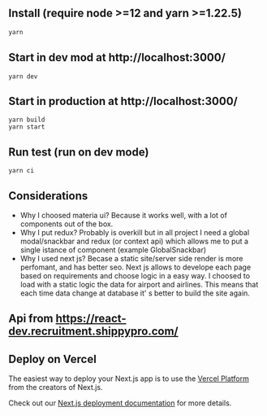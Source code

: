 ## Install (require node >=12 and yarn >=1.22.5)
```bash
yarn
```
## Start in dev mod at http://localhost:3000/
```
yarn dev
```
## Start in production at http://localhost:3000/
```
yarn build
yarn start
```
## Run test (run on dev mode)
```
yarn ci
```

## Considerations
- Why I choosed materia ui? 
Because it works well, with a lot of components out of the box.
- Why I put redux?
Probably is overkill but in all project I need a global modal/snackbar and redux (or context api) which allows me to put a single istance of component (example GlobalSnackbar)
- Why I used next js?
Becase a static site/server side render is more perfomant, and has better seo. Next js allows to develope each page based on requirements and choose logic in a easy way. I choosed to load with a static logic the data for airport and airlines. This means that each time data change at database it' s better to build the site again.

## Api from https://react-dev.recruitment.shippypro.com/

## Deploy on Vercel
The easiest way to deploy your Next.js app is to use the [Vercel Platform](https://vercel.com/new?utm_medium=default-template&filter=next.js&utm_source=create-next-app&utm_campaign=create-next-app-readme) from the creators of Next.js.

Check out our [Next.js deployment documentation](https://nextjs.org/docs/deployment) for more details.
